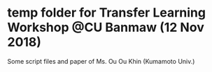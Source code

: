 # temp folder for Transfer Learning Workshop @CU Banmaw (12 Nov 2018)

Some script files and paper of Ms. Ou Ou Khin (Kumamoto Univ.)
